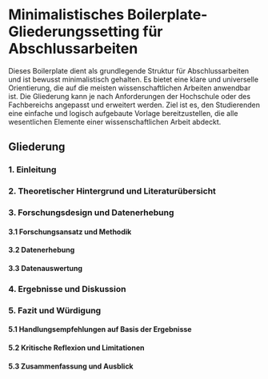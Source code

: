 # Minimalistisches Boilerplate-Gliederungssetting für Abschlussarbeiten

Dieses Boilerplate dient als grundlegende Struktur für Abschlussarbeiten und ist bewusst minimalistisch gehalten. Es bietet eine klare und universelle Orientierung, die auf die meisten wissenschaftlichen Arbeiten anwendbar ist. Die Gliederung kann je nach Anforderungen der Hochschule oder des Fachbereichs angepasst und erweitert werden. Ziel ist es, den Studierenden eine einfache und logisch aufgebaute Vorlage bereitzustellen, die alle wesentlichen Elemente einer wissenschaftlichen Arbeit abdeckt.

## Gliederung

### 1. Einleitung

### 2. Theoretischer Hintergrund und Literaturübersicht

### 3. Forschungsdesign und Datenerhebung
#### 3.1 Forschungsansatz und Methodik
#### 3.2 Datenerhebung
#### 3.3 Datenauswertung

### 4. Ergebnisse und Diskussion

### 5. Fazit und Würdigung
#### 5.1 Handlungsempfehlungen auf Basis der Ergebnisse
#### 5.2 Kritische Reflexion und Limitationen
#### 5.3 Zusammenfassung und Ausblick
